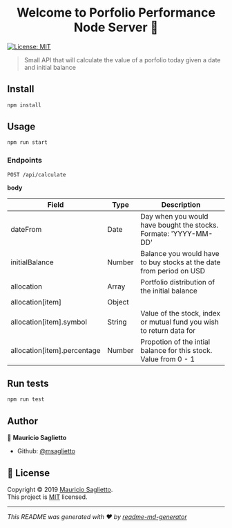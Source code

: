 <h1 align="center">Welcome to Porfolio Performance Node Server 👋</h1>
<p>
  <a href="https://choosealicense.com/licenses/mit/">
    <img alt="License: MIT" src="https://img.shields.io/badge/License-MIT-yellow.svg" target="_blank" />
  </a>
</p>

> Small API that will calculate the value of a porfolio today given a date and initial balance

## Install

```sh
npm install
```

## Usage

```sh
npm run start
```

### Endpoints

`POST /api/calculate`

**body**

|Field                       | Type   |Description                                                            |
|----------------------------|--------|-----------------------------------------------------------------------|
| dateFrom                   | Date   | Day when you would have bought the stocks. Formate: 'YYYY-MM-DD'      |
| initialBalance             | Number | Balance you would have to buy stocks at the date from period on USD   |
| allocation                 | Array  | Portfolio distribution of the initial balance                         |
| allocation[item]           | Object |                                                                       |
| allocation[item].symbol    | String | Value of the stock, index or mutual fund you wish to return data for  |
| allocation[item].percentage| Number | Propotion of the intial balance for this stock. Value from 0 - 1      |


## Run tests

```sh
npm run test
```

## Author

👤 **Mauricio Saglietto**

* Github: [@msaglietto](https://github.com/msaglietto)

## 📝 License

Copyright © 2019 [Mauricio Saglietto](https://github.com/msaglietto).<br />
This project is [MIT](https://choosealicense.com/licenses/mit/) licensed.

***
_This README was generated with ❤️ by [readme-md-generator](https://github.com/kefranabg/readme-md-generator)_
